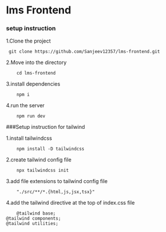 # lms Frontend

### setup instruction

1.Clone the project

```
 git clone https://github.com/Sanjeev12357/lms-frontend.git
```

2.Move into the directory

```
    cd lms-frontend
```

3.install dependencies

```
    npm i
```

4.run the server
```
    npm run dev
```


###Setup instruction for tailwind

1.install tailwindcss
```
    npm install -D tailwindcss
```

2.create tailwind config file
```
    npx tailwindcss init 
```

3.add file extensions to tailwind config file

```
    "./src/**/*.{html,js,jsx,tsx}"
```
4.add the tailwind directive at the top of index.css file

```
    @tailwind base;
@tailwind components;
@tailwind utilities;
```